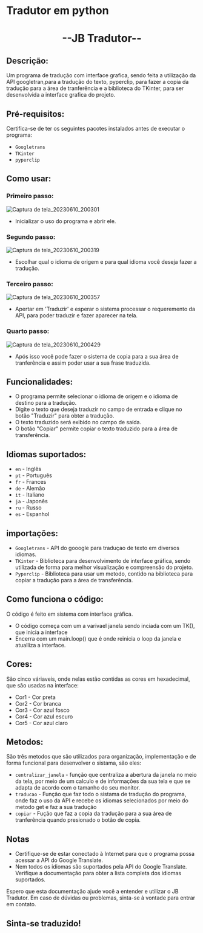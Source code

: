 # Tradutor em python

<div align="center">
<h1>--JB Tradutor--</h1>
</div>

## Descrição:
Um programa de tradução com interface grafica, sendo feita a utilização da API googletran,para a tradução do texto, pyperclip, para fazer a copia da tradução para a área de tranferência e a biblioteca do TKinter, para ser desenvolvida a interface grafica do projeto.

## Pré-requisitos:
Certifica-se de ter os seguintes pacotes instalados antes de executar o programa:
- `Googletrans`
-  `TKinter`
-  `pyperclip`

## Como usar:
### Primeiro passo:
![Captura de tela_20230610_200301](https://github.com/Jeova-1704/tradutor-python/assets/127805808/06254052-897b-43f5-8d4f-bc14057255a7)
- Inicializar o uso do programa e abrir ele.

### Segundo passo:
![Captura de tela_20230610_200319](https://github.com/Jeova-1704/tradutor-python/assets/127805808/a148a3b3-8aa1-40c5-a9d7-87b57e31aea6)
- Escolhar qual o idioma de origem e para qual idioma você deseja fazer a tradução.

### Terceiro passo:
![Captura de tela_20230610_200357](https://github.com/Jeova-1704/tradutor-python/assets/127805808/fef53a98-7252-44d2-a701-4260e8597e77)
- Apertar em 'Traduzir' e esperar o sistema processar o requeremento da API, para poder traduzir e fazer aparecer na tela.

### Quarto passo:
![Captura de tela_20230610_200429](https://github.com/Jeova-1704/tradutor-python/assets/127805808/e5618b5a-b278-4cda-932d-f4a8de0e66cb)
- Após isso você pode fazer o sistema de copia para a sua área de tranferência e assim poder usar a sua frase traduzida.

## Funcionalidades:
- O programa permite selecionar o idioma de origem e o idioma de destino para a tradução.
- Digite o texto que deseja traduzir no campo de entrada e clique no botão "Traduzir" para obter a tradução.
- O texto traduzido será exibido no campo de saída.
- O botão "Copiar" permite copiar o texto traduzido para a área de transferência.

## Idiomas suportados:
- `en` - Inglês
- `pt` - Português
- `fr` - Frances
- `de` - Alemão
- `it` - Italiano
- `ja` - Japonês
- `ru` - Russo
- `es` - Espanhol



## importações:
- `Googletrans` - API do gooogle para traduçao de texto em diversos idiomas. 
- `TKinter` - Biblioteca para desenvolvimento de interface gráfica, sendo utilizada de forma para melhor visualização e compreensão do projeto.
- `Pyperclip` - Biblioteca para usar um metodo, contido na biblioteca para copiar a tradução para a área de transferência.

## Como funciona o código:
O código é feito em sistema com interface gráfica.
 - O código começa com um a varivael janela sendo inciada com um TK(), que inicia a interface 
 - Encerra com um main.loop() que é onde reinicia o loop da janela e atualliza a interface.

## Cores:
São cinco váriaveis, onde nelas estão contidas as cores em hexadecimal, que são usadas na interface:
- Cor1 - Cor preta
- Cor2 - Cor branca  
- Cor3 - Cor azul fosco
- Cor4 - Cor azul escuro
- Cor5 - Cor azul claro 

## Metodos:
São três metodos que são utilizados para organização, implementação e de forma funcional para desenvolver o sistama, são eles:
- `centralizar_janela` - função que centraliza a abertura da janela no meio da tela, por meio de um calculo e de informações da sua tela e que se adapta de acordo com o tamanho do seu monitor.
- `traducao` - Função que faz todo o sistama de tradução do programa, onde faz o uso da API e recebe os idiomas selecionados por meio do metodo get e faz a sua tradução
- `copiar` - Fução que faz a copia da tradução para a sua área de tranferência quando presionado o botão de copia.

## Notas
- Certifique-se de estar conectado à Internet para que o programa possa acessar a API do Google Translate.
- Nem todos os idiomas são suportados pela API do Google Translate. Verifique a documentação para obter a lista completa dos idiomas suportados.

Espero que esta documentação ajude você a entender e utilizar o JB Tradutor. Em caso de dúvidas ou problemas, sinta-se à vontade para entrar em contato.

<h2>Sinta-se traduzido!</h2>
